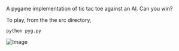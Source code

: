 

A pygame implementation of tic tac toe against an AI. Can you win?


To play, from the the src directory,

```console
python pyg.py
```





![Image](image/image.png)